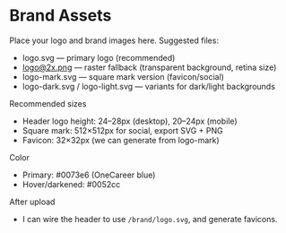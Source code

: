 # Brand Assets

Place your logo and brand images here. Suggested files:

- logo.svg — primary logo (recommended)
- logo@2x.png — raster fallback (transparent background, retina size)
- logo-mark.svg — square mark version (favicon/social)
- logo-dark.svg / logo-light.svg — variants for dark/light backgrounds

Recommended sizes
- Header logo height: 24–28px (desktop), 20–24px (mobile)
- Square mark: 512×512px for social, export SVG + PNG
- Favicon: 32×32px (we can generate from logo-mark)

Color
- Primary: #0073e6 (OneCareer blue)
- Hover/darkened: #0052cc

After upload
- I can wire the header to use `/brand/logo.svg`, and generate favicons.
